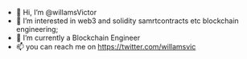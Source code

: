 - 👋 Hi, I’m @willamsVictor
- 👀 I’m interested in web3 and solidity samrtcontracts etc  blockchain engineering;
- 🌱 I’m currently a Blockchain Engineer
- 📫 you can reach me on https://twitter.com/willamsvic


<!---
Specialdyk/Specialdyk is a ✨ special ✨ repository because its `README.md` (this file) appears on your GitHub profile.
You can click the Preview link to take a look at your changes.
--->
